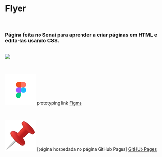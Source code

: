 <h1>Flyer</h1>

<br><h3>Página feita no Senai para aprender a criar páginas em HTML e editá-las usando CSS.</h3>

<br><img src="https://github.com/Miguel1DM/Folder/blob/main/img/tela.png">

<br><br><img src="https://github.com/Miguel1DM/Cartao-de-visitas/blob/main/img/download.png" width = "100px"/> prototyping link [Figma](https://www.figma.com/file/LpdFivPdI8kVfiifOUf5Zm/Aula-28-08-23?type=design&mode=design&t=Fga8E9MRLRRsLjm4-1)

<br><br><img src="https://github.com/Miguel1DM/Cartao-de-visitas/blob/main/img/alfinete.png" width = "100px"/> [página hospedada no página GitHub Pages] [GitHUb Pages](https://miguel1dm.github.io/Cartao-de-visitas/)







